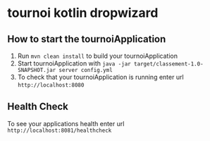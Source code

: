 # tournoi kotlin dropwizard

How to start the tournoiApplication
---

1. Run `mvn clean install` to build your tournoiApplication
1. Start tournoiApplication with `java -jar target/classement-1.0-SNAPSHOT.jar server config.yml`
1. To check that your tournoiApplication is running enter url `http://localhost:8080`

Health Check
---

To see your applications health enter url `http://localhost:8081/healthcheck`
